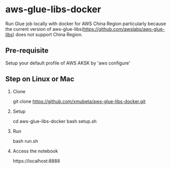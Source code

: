 # aws-glue-libs-docker
Run Glue job locally with docker for AWS China Region particularly because the current version of aws-glue-libs(https://github.com/awslabs/aws-glue-libs) does not support China Region.

## Pre-requisite

Setup your default profile of AWS AKSK by 'aws configure' 

## Step on Linux or Mac
1. Clone

    git clone https://github.com/xmubeta/aws-glue-libs-docker.git

2. Setup

    cd aws-glue-libs-docker
    bash setup.sh

3. Run

    bash run.sh

4. Access the notebook

    https://localhost:8888




